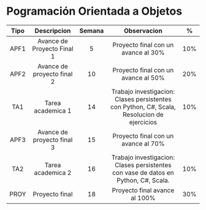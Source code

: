 # Pogramación Orientada a Objetos

|Tipo|Descripcion|Semana|Observacion| % |
| :----: | :----: | :----: | :----: | :----: | 
| APF1 | Avance de Proyecto Final 1| 5 | Proyecto final con un avance al 30%| 10%|
|APF2| Avance de proyecto final 2| 10| Proyecto final con un avance al 50%|20%|
|TA1| Tarea academica 1|14|Trabajo investigacion: Clases persistentes con Python, C#, Scala, Resolucion de ejercicios|10%|
|APF3|Avance de proyecto final 3|15|Proyecto final con un avance al 70%|
|TA2|Tarea academica 2|16|Trabajo investigacion: Clases persistentes con vase de datos en Python, C#, Scala.|10%|
|PROY| Proyecto final|18| Proyecto final avance al 100%|30%|

